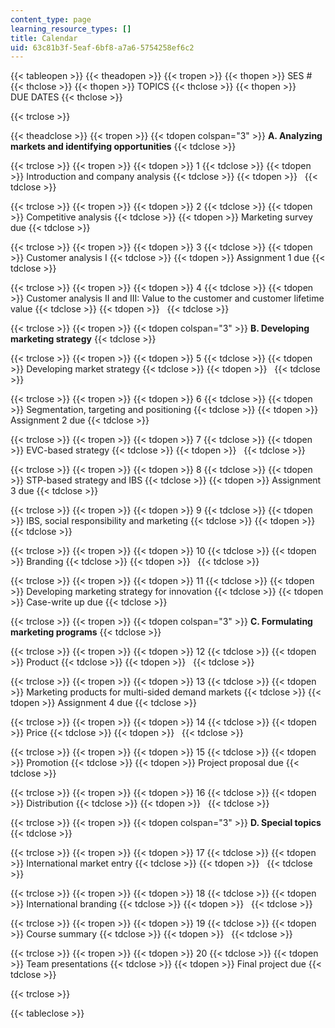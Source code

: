 ```yaml
---
content_type: page
learning_resource_types: []
title: Calendar
uid: 63c81b3f-5eaf-6bf8-a7a6-5754258ef6c2
---
```


{{< tableopen >}}
{{< theadopen >}}
{{< tropen >}}
{{< thopen >}}
SES #
{{< thclose >}}
{{< thopen >}}
TOPICS
{{< thclose >}}
{{< thopen >}}
DUE DATES
{{< thclose >}}

{{< trclose >}}

{{< theadclose >}}
{{< tropen >}}
{{< tdopen colspan="3" >}}
**A. Analyzing markets and identifying opportunities**
{{< tdclose >}}

{{< trclose >}}
{{< tropen >}}
{{< tdopen >}}
1
{{< tdclose >}}
{{< tdopen >}}
Introduction and company analysis
{{< tdclose >}}
{{< tdopen >}}
 
{{< tdclose >}}

{{< trclose >}}
{{< tropen >}}
{{< tdopen >}}
2
{{< tdclose >}}
{{< tdopen >}}
Competitive analysis
{{< tdclose >}}
{{< tdopen >}}
Marketing survey due
{{< tdclose >}}

{{< trclose >}}
{{< tropen >}}
{{< tdopen >}}
3
{{< tdclose >}}
{{< tdopen >}}
Customer analysis I
{{< tdclose >}}
{{< tdopen >}}
Assignment 1 due
{{< tdclose >}}

{{< trclose >}}
{{< tropen >}}
{{< tdopen >}}
4
{{< tdclose >}}
{{< tdopen >}}
Customer analysis II and III: Value to the customer and customer lifetime value
{{< tdclose >}}
{{< tdopen >}}
 
{{< tdclose >}}

{{< trclose >}}
{{< tropen >}}
{{< tdopen colspan="3" >}}
**B. Developing marketing strategy**
{{< tdclose >}}

{{< trclose >}}
{{< tropen >}}
{{< tdopen >}}
5
{{< tdclose >}}
{{< tdopen >}}
Developing market strategy
{{< tdclose >}}
{{< tdopen >}}
 
{{< tdclose >}}

{{< trclose >}}
{{< tropen >}}
{{< tdopen >}}
6
{{< tdclose >}}
{{< tdopen >}}
Segmentation, targeting and positioning
{{< tdclose >}}
{{< tdopen >}}
Assignment 2 due
{{< tdclose >}}

{{< trclose >}}
{{< tropen >}}
{{< tdopen >}}
7
{{< tdclose >}}
{{< tdopen >}}
EVC-based strategy
{{< tdclose >}}
{{< tdopen >}}
 
{{< tdclose >}}

{{< trclose >}}
{{< tropen >}}
{{< tdopen >}}
8
{{< tdclose >}}
{{< tdopen >}}
STP-based strategy and IBS
{{< tdclose >}}
{{< tdopen >}}
Assignment 3 due
{{< tdclose >}}

{{< trclose >}}
{{< tropen >}}
{{< tdopen >}}
9
{{< tdclose >}}
{{< tdopen >}}
IBS, social responsibility and marketing
{{< tdclose >}}
{{< tdopen >}}
 
{{< tdclose >}}

{{< trclose >}}
{{< tropen >}}
{{< tdopen >}}
10
{{< tdclose >}}
{{< tdopen >}}
Branding
{{< tdclose >}}
{{< tdopen >}}
 
{{< tdclose >}}

{{< trclose >}}
{{< tropen >}}
{{< tdopen >}}
11
{{< tdclose >}}
{{< tdopen >}}
Developing marketing strategy for innovation
{{< tdclose >}}
{{< tdopen >}}
Case-write up due
{{< tdclose >}}

{{< trclose >}}
{{< tropen >}}
{{< tdopen colspan="3" >}}
**C. Formulating marketing programs**
{{< tdclose >}}

{{< trclose >}}
{{< tropen >}}
{{< tdopen >}}
12
{{< tdclose >}}
{{< tdopen >}}
Product
{{< tdclose >}}
{{< tdopen >}}
 
{{< tdclose >}}

{{< trclose >}}
{{< tropen >}}
{{< tdopen >}}
13
{{< tdclose >}}
{{< tdopen >}}
Marketing products for multi-sided demand markets
{{< tdclose >}}
{{< tdopen >}}
Assignment 4 due
{{< tdclose >}}

{{< trclose >}}
{{< tropen >}}
{{< tdopen >}}
14
{{< tdclose >}}
{{< tdopen >}}
Price
{{< tdclose >}}
{{< tdopen >}}
 
{{< tdclose >}}

{{< trclose >}}
{{< tropen >}}
{{< tdopen >}}
15
{{< tdclose >}}
{{< tdopen >}}
Promotion
{{< tdclose >}}
{{< tdopen >}}
Project proposal due
{{< tdclose >}}

{{< trclose >}}
{{< tropen >}}
{{< tdopen >}}
16
{{< tdclose >}}
{{< tdopen >}}
Distribution
{{< tdclose >}}
{{< tdopen >}}
 
{{< tdclose >}}

{{< trclose >}}
{{< tropen >}}
{{< tdopen colspan="3" >}}
**D. Special topics**
{{< tdclose >}}

{{< trclose >}}
{{< tropen >}}
{{< tdopen >}}
17
{{< tdclose >}}
{{< tdopen >}}
International market entry
{{< tdclose >}}
{{< tdopen >}}
 
{{< tdclose >}}

{{< trclose >}}
{{< tropen >}}
{{< tdopen >}}
18
{{< tdclose >}}
{{< tdopen >}}
International branding
{{< tdclose >}}
{{< tdopen >}}
 
{{< tdclose >}}

{{< trclose >}}
{{< tropen >}}
{{< tdopen >}}
19
{{< tdclose >}}
{{< tdopen >}}
Course summary
{{< tdclose >}}
{{< tdopen >}}
 
{{< tdclose >}}

{{< trclose >}}
{{< tropen >}}
{{< tdopen >}}
20
{{< tdclose >}}
{{< tdopen >}}
Team presentations
{{< tdclose >}}
{{< tdopen >}}
Final project due
{{< tdclose >}}

{{< trclose >}}

{{< tableclose >}}